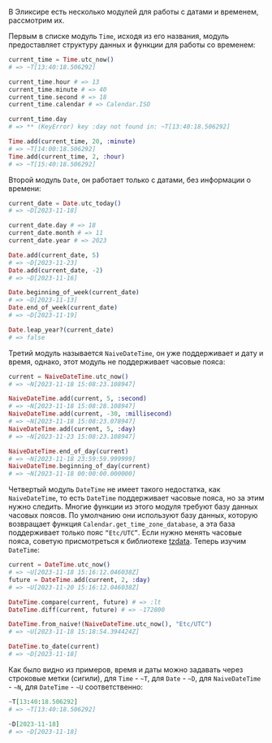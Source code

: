 
В Эликсире есть несколько модулей для работы с датами и временем, рассмотрим их.

Первым в списке модуль `Time`, исходя из его названия, модуль предоставляет структуру данных и функции для работы со временем:

```elixir
current_time = Time.utc_now()
# => ~T[13:40:18.506292]

current_time.hour # => 13
current_time.minute # => 40
current_time.second # => 18
current_time.calendar # => Calendar.ISO

current_time.day
# => ** (KeyError) key :day not found in: ~T[13:40:18.506292]

Time.add(current_time, 20, :minute)
# => ~T[14:00:18.506292]
Time.add(current_time, 2, :hour)
# => ~T[15:40:18.506292]
```

Второй модуль `Date`, он работает только с датами, без информации о времени:

```elixir
current_date = Date.utc_today()
# => ~D[2023-11-18]

current_date.day # => 18
current_date.month # => 11
current_date.year # => 2023

Date.add(current_date, 5)
# => ~D[2023-11-23]
Date.add(current_date, -2)
# => ~D[2023-11-16]

Date.beginning_of_week(current_date)
# => ~D[2023-11-13]
Date.end_of_week(current_date)
# => ~D[2023-11-19]

Date.leap_year?(current_date)
# => false
```

Третий модуль называется `NaiveDateTime`, он уже поддерживает и дату и время, однако, этот модуль не поддерживает часовые пояса:

```elixir
current = NaiveDateTime.utc_now()
# => ~N[2023-11-18 15:08:23.108947]

NaiveDateTime.add(current, 5, :second)
# => ~N[2023-11-18 15:08:28.108947]
NaiveDateTime.add(current, -30, :millisecond)
# => ~N[2023-11-18 15:08:23.078947]
NaiveDateTime.add(current, 5, :day)
# => ~N[2023-11-23 15:08:23.108947]

NaiveDateTime.end_of_day(current)
# => ~N[2023-11-18 23:59:59.999999]
NaiveDateTime.beginning_of_day(current)
# => ~N[2023-11-18 00:00:00.000000]
```

Четвертый модуль `DateTime` не имеет такого недостатка, как `NaiveDateTime`, то есть `DateTime` поддерживает часовые пояса, но за этим нужно следить. Многие функции из этого модуля требуют базу данных часовых поясов. По умолчанию они используют базу данных, которую возвращает функция `Calendar.get_time_zone_database`, а эта база поддерживает только пояс `“Etc/UTC”`. Если нужно менять часовые пояса, советую присмотреться к библиотеке [tzdata](https://github.com/lau/tzdata). Теперь изучим `DateTime`:

```elixir
current = DateTime.utc_now()
# => ~U[2023-11-18 15:16:12.046038Z]
future = DateTime.add(current, 2, :day)
# => ~U[2023-11-20 15:16:12.046038Z]

DateTime.compare(current, future) # => :lt
DateTime.diff(current, future) # => -172800

DateTime.from_naive!(NaiveDateTime.utc_now(), "Etc/UTC")
# => ~U[2023-11-18 15:18:54.394424Z]

DateTime.to_date(current)
# => ~D[2023-11-18]
```

Как было видно из примеров, время и даты можно задавать через строковые метки (сигили), для `Time` - `~T`, для `Date` - `~D`, для `NaiveDateTime` - `~N`, для `DateTime` - `~U` соответственно:

```elixir
~T[13:40:18.506292]
# => ~T[13:40:18.506292]

~D[2023-11-18]
# => ~D[2023-11-18]
```
